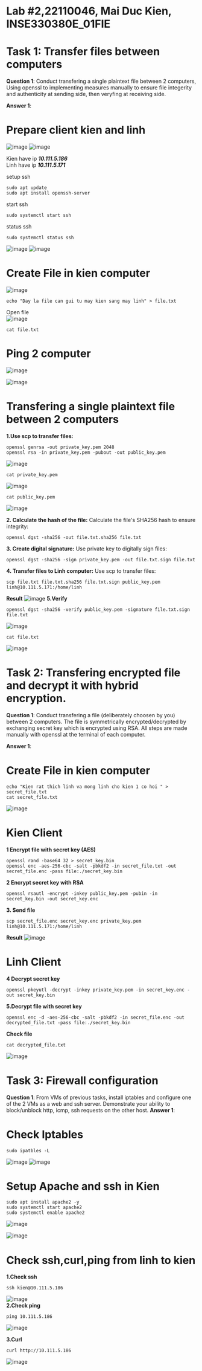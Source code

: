 # Lab #2,22110046, Mai Duc Kien, INSE330380E_01FIE
# Task 1: Transfer files between computers  
**Question 1**: 
Conduct transfering a single plaintext file between 2 computers, 
Using openssl to implementing measures manually to ensure file integerity and authenticity at sending side, 
then veryfing at receiving side. 

**Answer 1**:

# Prepare client kien and linh
![image](https://github.com/user-attachments/assets/39b41169-5293-44f5-aa7c-93e4aea762f8)
![image](https://github.com/user-attachments/assets/0b2ec286-1d65-45c9-a163-acdec416f446)

Kien have ip ***10.111.5.186*** <br>
Linh have ip ***10.111.5.171*** <br>

setup ssh
```
sudo apt update
sudo apt install openssh-server
```
start ssh
```
sudo systemctl start ssh
```
status ssh
```
sudo systemctl status ssh
```
![image](https://github.com/user-attachments/assets/aaa717ed-6bfc-4e4c-a04f-8c3e344e0997)
![image](https://github.com/user-attachments/assets/1e64fe1a-3e40-4416-9fd2-d0ea29e6bc22)

# Create File in kien computer
![image](https://github.com/user-attachments/assets/ec7aee59-acff-4b26-a442-bdc8ab345b8b)
```
echo "Day la file can gui tu may kien sang may linh" > file.txt
```

Open file <br>
![image](https://github.com/user-attachments/assets/2365bcf1-7198-457e-a10d-7ffb2e98bc84)
```
cat file.txt
```

# Ping 2 computer
![image](https://github.com/user-attachments/assets/6412e622-89b3-4934-b2ed-0e05ae5a268f)

![image](https://github.com/user-attachments/assets/465f12d0-dd69-496f-b308-2201b221daa3)

# Transfering a single plaintext file between 2 computers
**1.Use scp to transfer files:**
```
openssl genrsa -out private_key.pem 2048
openssl rsa -in private_key.pem -pubout -out public_key.pem
```
![image](https://github.com/user-attachments/assets/df44847d-ff2f-48e6-8003-0d38b3e69b0a)

```
cat private_key.pem
```

![image](https://github.com/user-attachments/assets/591989d8-9a32-4183-9528-7f7d0082c333)
```
cat public_key.pem
```
![image](https://github.com/user-attachments/assets/e9377a92-d552-40a3-8967-a12a2c06be66)

**2. Calculate the hash of the file:**
Calculate the file's SHA256 hash to ensure integrity:
```
openssl dgst -sha256 -out file.txt.sha256 file.txt
```
**3. Create digital signature:**
Use private key to digitally sign files:
```
openssl dgst -sha256 -sign private_key.pem -out file.txt.sign file.txt
```
**4. Transfer files to Linh computer:**
Use scp to transfer files:
```
scp file.txt file.txt.sha256 file.txt.sign public_key.pem linh@10.111.5.171:/home/linh
```
**Result**
![image](https://github.com/user-attachments/assets/6341861c-4185-41ae-90cd-866a63ba4889)
**5.Verify**

```
openssl dgst -sha256 -verify public_key.pem -signature file.txt.sign file.txt
```
![image](https://github.com/user-attachments/assets/2b1d1faa-7f83-46ad-84ba-b200d52f9e8b)

```
cat file.txt
```

![image](https://github.com/user-attachments/assets/796edb5c-6284-4dba-81d1-92afe5bc232e)
















 
# Task 2: Transfering encrypted file and decrypt it with hybrid encryption. 
**Question 1**:
Conduct transfering a file (deliberately choosen by you) between 2 computers. 
The file is symmetrically encrypted/decrypted by exchanging secret key which is encrypted using RSA. 
All steps are made manually with openssl at the terminal of each computer.

**Answer 1**:
# Create File in kien computer
```
echo "Kien rat thich linh va mong linh cho kien 1 co hoi " > secret_file.txt
cat secret_file.txt
```


![image](https://github.com/user-attachments/assets/9904f0f1-66a2-4e53-8d7c-2482e767a505)
# Kien Client
**1 Encrypt file with secret key (AES)**
```
openssl rand -base64 32 > secret_key.bin
openssl enc -aes-256-cbc -salt -pbkdf2 -in secret_file.txt -out secret_file.enc -pass file:./secret_key.bin
```
**2 Encrypt secret key with RSA**
```
openssl rsautl -encrypt -inkey public_key.pem -pubin -in secret_key.bin -out secret_key.enc
```
**3. Send file**
```
scp secret_file.enc secret_key.enc private_key.pem linh@10.111.5.171:/home/linh
```
**Result**
![image](https://github.com/user-attachments/assets/a6df17c1-1671-4845-94c8-c6f2fb8dcb12)

# Linh Client 

**4 Decrypt secret key**
```
openssl pkeyutl -decrypt -inkey private_key.pem -in secret_key.enc -out secret_key.bin
```

**5.Decrypt file with secret key**
```
openssl enc -d -aes-256-cbc -salt -pbkdf2 -in secret_file.enc -out decrypted_file.txt -pass file:./secret_key.bin
```

**Check file**
```
cat decrypted_file.txt
```
![image](https://github.com/user-attachments/assets/8b5699b9-0c55-481d-a54a-1cd76a2c6dcd)

# Task 3: Firewall configuration
**Question 1**:
From VMs of previous tasks, install iptables and configure one of the 2 VMs as a web and ssh server. Demonstrate your ability to block/unblock http, icmp, ssh requests on the other host.
**Answer 1**:
# Check Iptables
```
sudo ipatbles -L
```
![image](https://github.com/user-attachments/assets/18c08cbc-ad0e-4110-821a-ae8ee62f6a63)
![image](https://github.com/user-attachments/assets/8007b690-696e-4186-9db9-a60f24a75132)
# Setup Apache and ssh in Kien
```
sudo apt install apache2 -y
sudo systemctl start apache2
sudo systemctl enable apache2
```

![image](https://github.com/user-attachments/assets/673e2aac-6afc-4717-a766-0e9a5c304731)

![image](https://github.com/user-attachments/assets/8cf1cb1f-0bf5-43c8-8d30-818ed9b09aca)

# Check ssh,curl,ping from linh to kien
**1.Check ssh**
```
ssh kien@10.111.5.186
```
![image](https://github.com/user-attachments/assets/75b26d8d-6bd3-4b3f-abea-7f62228aa417)
<br>
**2.Check ping**
```
ping 10.111.5.186
```
![image](https://github.com/user-attachments/assets/069fc979-eb24-4881-a474-acd70c9e89af)

**3.Curl**
```
curl http://10.111.5.186
```
![image](https://github.com/user-attachments/assets/852b832b-52df-4922-a1e5-dd2e597c3847)









